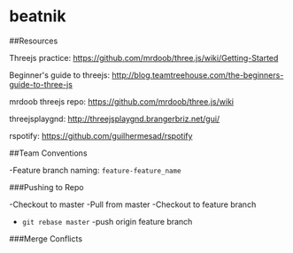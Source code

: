 # beatnik

##Resources

Threejs practice: https://github.com/mrdoob/three.js/wiki/Getting-Started

Beginner's guide to threejs: http://blog.teamtreehouse.com/the-beginners-guide-to-three-js

mrdoob threejs repo: https://github.com/mrdoob/three.js/wiki

threejsplaygnd: http://threejsplaygnd.brangerbriz.net/gui/

rspotify: https://github.com/guilhermesad/rspotify


##Team Conventions

-Feature branch naming: `feature-feature_name`

###Pushing to Repo

-Checkout to master
-Pull from master
-Checkout to feature branch
- `git rebase master`
-push origin feature branch

###Merge Conflicts


